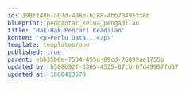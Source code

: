 ```yaml
---
id: 398f148b-a07d-408e-b188-4bb70495ff8b
blueprint: pengantar_ketua_pengadilan
title: 'Hak-Hak Pencari Keadilan'
konten: '<p>Perlu Data...</p>'
template: templates/one
published: true
parent: ebb35b6e-7504-455d-89cd-76899ae1755b
updated_by: b508b92f-3365-4525-87cb-07d49957fd67
updated_at: 1660413570
---
```

